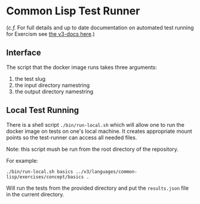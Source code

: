 # Common Lisp Test Runner

(_c.f._ For full details and up to date documentation on automated test running for Exercism see [the v3-docs here][automated-test-runner].)

## Interface

The script that the docker image runs takes three arguments:

1. the test slug
2. the input directory namestring 
3. the output directory namestring

## Local Test Running

There is a shell script `./bin/run-local.sh` which will allow one to run the docker image on tests on one's local machine. It creates appropriate mount points so the test-runner can access all needed files.

Note: this script mush be run from the root directory of the repository.

For example:

```
./bin/run-local.sh basics ../v3/languages/common-lisp/exercises/concept/basics .
```

Will run the tests from the provided directory and put the `results.json` file in the current directory.


[automated-test-runner]: https://github.com/exercism/v3-docs/tree/master/anatomy/track-tooling/test-runners
